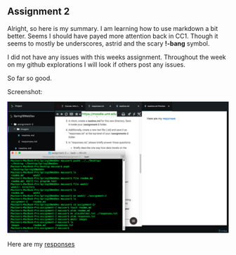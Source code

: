 ## Assignment 2

Alright, so here is my summary.
I am learning how to use markdown a bit better. Seems I should have payed more attention back in CC1. Though it seems to mostly be underscores, astrid and the scary **!-bang** symbol.

I did not have any issues with this weeks assignment. Throughout the week on my github explorations I will look if others post any issues.

So far so good.

Screenshot:

![alt text](./images/screenShot.png)

Here are my [responses](./responses.txt)
